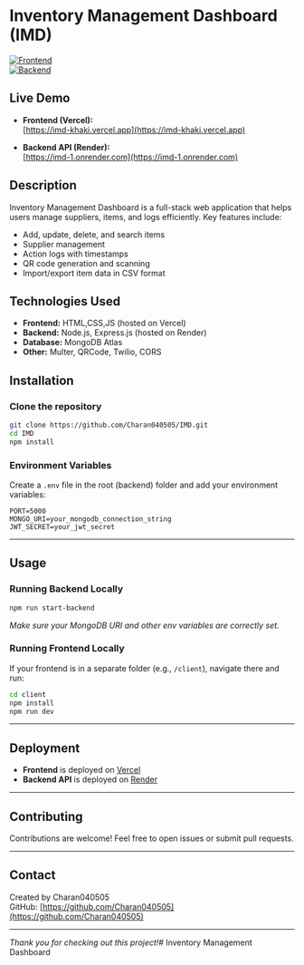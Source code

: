 # Inventory Management Dashboard (IMD)

[![Frontend](https://img.shields.io/badge/Frontend-Vercel-blue?style=for-the-badge&logo=vercel)](https://imd-khaki.vercel.app)  
[![Backend](https://img.shields.io/badge/Backend-Render-orange?style=for-the-badge&logo=render)](https://imd-1.onrender.com)

## Live Demo

- **Frontend (Vercel):**  
  [https://imd-khaki.vercel.app](https://imd-khaki.vercel.app)

- **Backend API (Render):**  
  [https://imd-1.onrender.com](https://imd-1.onrender.com)

## Description

Inventory Management Dashboard is a full-stack web application that helps users manage suppliers, items, and logs efficiently. Key features include:

- Add, update, delete, and search items  
- Supplier management  
- Action logs with timestamps  
- QR code generation and scanning  
- Import/export item data in CSV format  

## Technologies Used

- **Frontend:** HTML,CSS,JS (hosted on Vercel)  
- **Backend:** Node.js, Express.js (hosted on Render)  
- **Database:** MongoDB Atlas  
- **Other:** Multer, QRCode, Twilio, CORS  

## Installation

### Clone the repository

```bash
git clone https://github.com/Charan040505/IMD.git
cd IMD
npm install
```

### Environment Variables

Create a `.env` file in the root (backend) folder and add your environment variables:

```
PORT=5000
MONGO_URI=your_mongodb_connection_string
JWT_SECRET=your_jwt_secret
```

---

## Usage

### Running Backend Locally

```bash
npm run start-backend
```

*Make sure your MongoDB URI and other env variables are correctly set.*

### Running Frontend Locally

If your frontend is in a separate folder (e.g., `/client`), navigate there and run:

```bash
cd client
npm install
npm run dev
```

---

## Deployment

- **Frontend** is deployed on [Vercel](https://imd-khaki.vercel.app)  
- **Backend API** is deployed on [Render](https://imd-1.onrender.com)  

---

## Contributing

Contributions are welcome! Feel free to open issues or submit pull requests.

---

## Contact

Created by Charan040505  
GitHub: [https://github.com/Charan040505](https://github.com/Charan040505)

---

*Thank you for checking out this project!*# Inventory Management Dashboard
